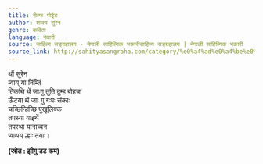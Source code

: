 ```yaml
---
title: सेल्फ पोट्रेट
author: शाक्य सुरेन
genre: कविता
language: नेवारी
source: साहित्य सङ्ग्रहालय - नेपाली साहित्यिक भकारीसाहित्य सङ्ग्रहालय | नेपाली साहित्यिक भकारी
source_link: http://sahityasangraha.com/category/%e0%a4%ad%e0%a4%be%e0%a4%b7%e0%a4%be-%e0%a4%ad%e0%a4%be%e0%a4%b7%e0%a5%80-%e0%a4%b8%e0%a4%be%e0%a4%b9%e0%a4%bf%e0%a4%a4%e0%a5%8d%e0%a4%af/%e0%a4%a8%e0%a5%87%e0%a4%b5%e0%a4%be%e0%a4%b0%e0%a5%80-%e0%a4%b0%e0%a4%9a%e0%a4%a8%e0%a4%be/
---
```


थौं सुरेन  
म्वाय् या निंम्तिं  
तिंकथि थें जाःगु तुति दुम्ह बोहचां  
ऊँटया थें जाः गु गःपः संकाः  
चच्छिन्हिच्छि पुखूलिक्क  
तपस्या याइथें  
तपस्था यानाच्वन  
प्वाथय् ल्हाः तयाः।

**(स्रोत : झीगु डट कम)**
